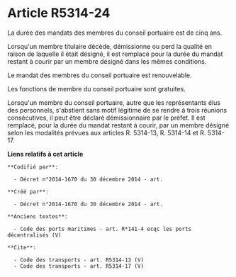 # Article R5314-24

La durée des mandats des membres du conseil portuaire est de cinq ans. 

Lorsqu'un membre titulaire décède, démissionne ou perd la qualité en raison de laquelle il était désigné, il est remplacé
pour la durée du mandat restant à courir par un membre désigné dans les mêmes conditions. 

Le mandat des membres du conseil portuaire est renouvelable. 

Les fonctions de membre du conseil portuaire sont gratuites. 

Lorsqu'un membre du conseil portuaire, autre que les représentants élus des personnels, s'abstient sans motif légitime de se
rendre à trois réunions consécutives, il peut être déclaré démissionnaire par le préfet. Il est remplacé, pour la durée du
mandat restant à courir, par un membre désigné selon les modalités prévues aux articles R. 5314-13, R. 5314-14 et R. 5314-17.

**Liens relatifs à cet article**

	**Codifié par**:

	  - Décret n°2014-1670 du 30 décembre 2014 - art.

	**Créé par**:

	  - Décret n°2014-1670 du 30 décembre 2014 - art.

	**Anciens textes**:

	  - Code des ports maritimes - art. R*141-4 ecqc les ports décentralisés (V)

	**Cite**:

	  - Code des transports - art. R5314-13 (V)
	  - Code des transports - art. R5314-17 (V)
